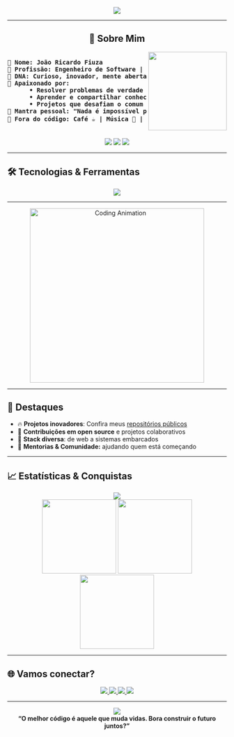 <!-- BANNER ANIMADO E FRASE DE IMPACTO -->
<p align="center">
  <img src="https://capsule-render.vercel.app/api?type=waving&color=4a00e0,8e2de2&height=220&section=header&text=JaoRicFiuza&fontColor=fff&fontSize=50&animation=fadeIn&desc=Full%20Stack%20Developer%20%7C%20Inovador%20por%20Natureza&descAlignY=75&descAlign=62" />
</p>


---

<!-- SOBRE MIM ESTILIZADO -->
<h2 align="center">🦄 Sobre Mim</h2>
<div align="center">
  <img src="https://media.giphy.com/media/13HgwGsXF0aiGY/giphy.gif" width="180" align="right">
  <pre align="left"><b>
🔹 Nome: João Ricardo Fiuza
🔹 Profissão: Engenheiro de Software | Full Stack Developer
🔹 DNA: Curioso, inovador, mente aberta e colaborativo
🔹 Apaixonado por:
      • Resolver problemas de verdade com código
      • Aprender e compartilhar conhecimento
      • Projetos que desafiam o comum
🔹 Mantra pessoal: "Nada é impossível para quem aprende todos os dias."
🔹 Fora do código: Café ☕ | Música 🎵 | Games 🎮 | Natureza 🌄
  </b></pre>
</div>

<p align="center">
  <img src="https://img.shields.io/badge/Code%20Quality-Excellent-8e2de2?style=for-the-badge&logo=github&logoColor=white"/>
  <img src="https://img.shields.io/badge/Always%20Learning-Active-4a00e0?style=for-the-badge&logo=vercel&logoColor=white"/>
  <img src="https://img.shields.io/badge/Open%20Source-Lover-8e2de2?style=for-the-badge&logo=github&logoColor=white"/>
</p>

---

## 🛠️ Tecnologias & Ferramentas

<p align="center">
  <img src="https://skillicons.dev/icons?i=js,ts,python,java,spring,cs,cpp,c,react,nodejs,html,css,git,docker,postgres" />
</p>

---

<!-- GIF OU IMAGEM DE PROJETO EM DESTAQUE -->
<p align="center">
  <img src="https://media.giphy.com/media/qgQUggAC3Pfv687qPC/giphy.gif" width="400" alt="Coding Animation">
</p>

---

## 🌟 Destaques

- 🔥 **Projetos inovadores**: Confira meus [repositórios públicos](https://github.com/JaoRicFiuza?tab=repositories)
- 🚀 **Contribuições em open source** e projetos colaborativos
- 🏅 **Stack diversa**: de web a sistemas embarcados  
- 🧩 **Mentorias & Comunidade:** ajudando quem está começando

---

## 📈 Estatísticas & Conquistas

<p align="center">
  <img src="https://github-profile-trophy.vercel.app/?username=JaoRicFiuza&theme=radical&margin-w=10&no-frame=true" />
  <br>
  <img src="https://github-readme-stats.vercel.app/api?username=JaoRicFiuza&show_icons=true&theme=radical&hide_border=true&rank_icon=github" height="170"/>
  <img src="https://github-readme-stats.vercel.app/api/top-langs/?username=JaoRicFiuza&layout=compact&theme=radical&hide_border=true" height="170"/>
  <img src="https://streak-stats.demolab.com?user=JaoRicFiuza&theme=radical&hide_border=true" height="170"/>
</p>

---

## 🌐 Vamos conectar?

<p align="center">
  <a href="https://www.linkedin.com/in/seu-linkedin/" target="_blank">
    <img src="https://img.shields.io/badge/LinkedIn-8e2de2?style=for-the-badge&logo=linkedin&logoColor=white"/>
  </a>
  <a href="https://instagram.com/seu-instagram" target="_blank">
    <img src="https://img.shields.io/badge/Instagram-4a00e0?style=for-the-badge&logo=instagram&logoColor=white"/>
  </a>
  <a href="mailto:seuemail@exemplo.com">
    <img src="https://img.shields.io/badge/Email-8e2de2?style=for-the-badge&logo=gmail&logoColor=white"/>
  </a>
  <a href="https://github.com/JaoRicFiuza">
    <img src="https://img.shields.io/badge/GitHub-4a00e0?style=for-the-badge&logo=github&logoColor=white"/>
  </a>
</p>

---

<p align="center">
  <img src="https://capsule-render.vercel.app/api?type=waving&color=8e2de2,4a00e0&height=120&section=footer"/>
  <br>
  <b>“O melhor código é aquele que muda vidas. Bora construir o futuro juntos?”</b>
</p>
